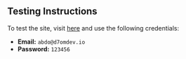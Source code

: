 ## Testing Instructions

To test the site, visit [here](https://nextjs-dashboard-two-sand-65.vercel.app/) and use the following credentials:

- **Email:** `abdo@d7omdev.io`
- **Password:** `123456`
